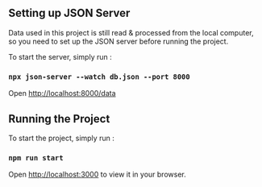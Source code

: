 ## Setting up JSON Server

Data used in this project is still read & processed from the local computer, so
you need to set up the JSON server before running the project.

To start the server, simply run :

### `npx json-server --watch db.json --port 8000`

Open [http://localhost:8000/data](http://localhost:8000/data)

## Running the Project

To start the project, simply run :

### `npm run start`

Open [http://localhost:3000](http://localhost:3000) to view it in your browser.